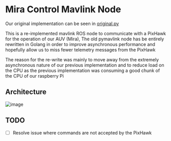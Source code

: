 # Mira Control Mavlink Node
Our original implementation can be seen in [original.py](https://github.com/undefinedDarkness/mira-control-a1/blob/main/original.py)

This is a re-implemented mavlink ROS node to communicate with a PixHawk for the operation of our AUV (Mira), The old pymavlink node has be entirely rewritten in Golang in order to improve asynchronous performance
and hopefully allow us to miss fewer telemetry messages from the PixHawk

The reason for the re-write was mainly to move away from the extremely asynchronous nature of our previous implementation and to reduce load on the CPU as the previous implementation was consuming a good chunk of the CPU of our raspberry Pi

## Architecture
![image](https://github.com/user-attachments/assets/e4dc372e-b92d-4a27-974f-8fb3b3c09561)

## TODO
- [ ] Resolve issue where commands are not accepted by the PixHawk
